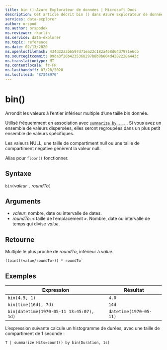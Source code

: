 ```yaml
---
title: bin ()-Azure Explorateur de données | Microsoft Docs
description: Cet article décrit bin () dans Azure Explorateur de données.
services: data-explorer
author: orspod
ms.author: orspodek
ms.reviewer: rkarlin
ms.service: data-explorer
ms.topic: reference
ms.date: 02/13/2020
ms.openlocfilehash: 434d32a3b6597d71ea22c182a468d64d7971e6cb
ms.sourcegitcommit: 09da3f26b4235368297b8b9b604d4282228a443c
ms.translationtype: MT
ms.contentlocale: fr-FR
ms.lasthandoff: 07/28/2020
ms.locfileid: "87348970"
---
```

# <a name="bin"></a>bin()

Arrondit les valeurs à l’entier inférieur multiple d’une taille bin donnée. 

Utilisé fréquemment en association avec [`summarize by ...`](./summarizeoperator.md) .
Si vous avez un ensemble de valeurs dispersées, elles seront regroupées dans un plus petit ensemble de valeurs spécifiques.

Les valeurs NULL, une taille de compartiment null ou une taille de compartiment négative génèrent la valeur null. 

Alias pour `floor()` fonctionner.

## <a name="syntax"></a>Syntaxe

`bin(`*valeur* `,` *roundTo*`)`

## <a name="arguments"></a>Arguments

* *valeur*: nombre, date ou intervalle de dates. 
* *roundTo*: « taille de l’emplacement ». Nombre, date ou intervalle de temps qui divise *value*. 

## <a name="returns"></a>Retourne

Multiple le plus proche de *roundTo*, inférieur à *value*.  
 
```kusto
(toint((value/roundTo))) * roundTo`
```

## <a name="examples"></a>Exemples

Expression | Résultat
---|---
`bin(4.5, 1)` | `4.0`
`bin(time(16d), 7d)` | `14d`
`bin(datetime(1970-05-11 13:45:07), 1d)`|  `datetime(1970-05-11)`


L’expression suivante calcule un histogramme de durées, avec une taille de compartiment de 1 seconde :

```kusto
T | summarize Hits=count() by bin(Duration, 1s)
```